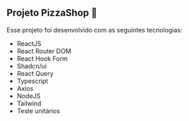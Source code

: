 ## Projeto PizzaShop 🚀
Esse projeto foi desenvolvido com as seguintes tecnologias:
- ReactJS
- React Router DOM
- React Hook Form
- Shadcn/ui
- React Query
- Typescript
- Axios
- NodeJS
- Tailwind
- Teste unitários
